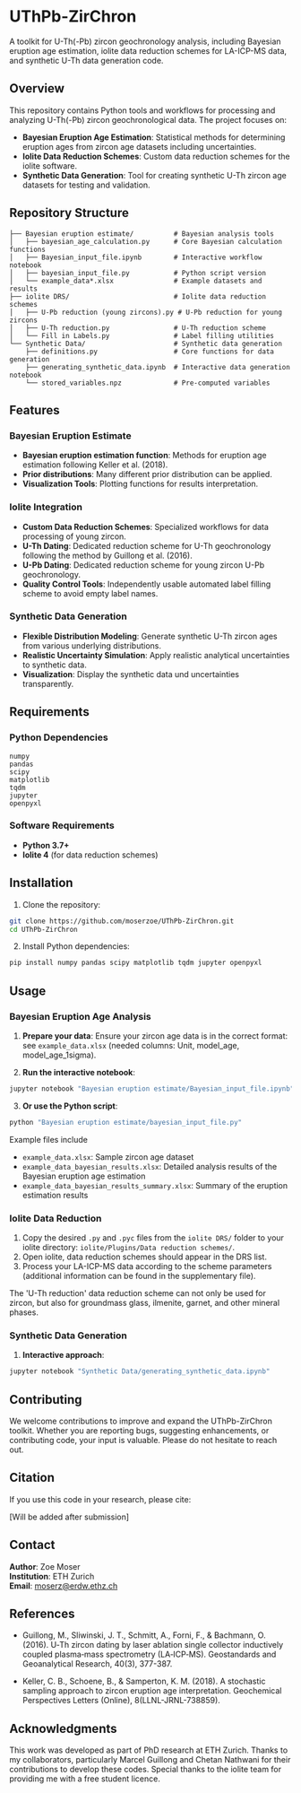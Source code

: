 # UThPb-ZirChron

A toolkit for U-Th(-Pb) zircon geochronology analysis, including Bayesian eruption age estimation, iolite data reduction schemes for LA-ICP-MS data, and synthetic U-Th data generation code.

## Overview

This repository contains Python tools and workflows for processing and analyzing U-Th(-Pb) zircon geochronological data. The project focuses on:

- **Bayesian Eruption Age Estimation**: Statistical methods for determining eruption ages from zircon age datasets including uncertainties.
- **Iolite Data Reduction Schemes**: Custom data reduction schemes for the iolite software.
- **Synthetic Data Generation**: Tool for creating synthetic U-Th zircon age datasets for testing and validation.

## Repository Structure

```
├── Bayesian eruption estimate/          # Bayesian analysis tools
│   ├── bayesian_age_calculation.py      # Core Bayesian calculation functions
│   ├── Bayesian_input_file.ipynb        # Interactive workflow notebook
│   ├── bayesian_input_file.py           # Python script version
│   └── example_data*.xlsx               # Example datasets and results
├── iolite DRS/                          # Iolite data reduction schemes
│   ├── U-Pb reduction (young zircons).py # U-Pb reduction for young zircons
│   ├── U-Th reduction.py                # U-Th reduction scheme
│   └── Fill in Labels.py                # Label filling utilities
└── Synthetic Data/                      # Synthetic data generation
    ├── definitions.py                   # Core functions for data generation
    ├── generating_synthetic_data.ipynb  # Interactive data generation notebook
    └── stored_variables.npz             # Pre-computed variables
```

## Features

### Bayesian Eruption Estimate
- **Bayesian eruption estimation function**: Methods for eruption age estimation following Keller et al. (2018).
- **Prior distributions**: Many different prior distribution can be applied.
- **Visualization Tools**: Plotting functions for results interpretation.

### Iolite Integration
- **Custom Data Reduction Schemes**: Specialized workflows for data processing of young zircon.
- **U-Th Dating**: Dedicated reduction scheme for U-Th geochronology following the method by Guillong et al. (2016).
- **U-Pb Dating**: Dedicated reduction scheme for young zircon U-Pb geochronology.
- **Quality Control Tools**: Independently usable automated label filling scheme to avoid empty label names.

### Synthetic Data Generation
- **Flexible Distribution Modeling**: Generate synthetic U-Th zircon ages from various underlying distributions.
- **Realistic Uncertainty Simulation**: Apply realistic analytical uncertainties to synthetic data.
- **Visualization**: Display the synthetic data und uncertainties transparently.

## Requirements

### Python Dependencies
```
numpy
pandas
scipy
matplotlib
tqdm
jupyter
openpyxl 
```

### Software Requirements
- **Python 3.7+**
- **Iolite 4** (for data reduction schemes)

## Installation

1. Clone the repository:
```bash
git clone https://github.com/moserzoe/UThPb-ZirChron.git
cd UThPb-ZirChron
```

2. Install Python dependencies:
```bash
pip install numpy pandas scipy matplotlib tqdm jupyter openpyxl
```

## Usage

### Bayesian Eruption Age Analysis

1. **Prepare your data**: Ensure your zircon age data is in the correct format: see `example_data.xlsx` (needed columns: Unit, model_age, model_age_1sigma).

2. **Run the interactive notebook**: 
```bash
jupyter notebook "Bayesian eruption estimate/Bayesian_input_file.ipynb"
```

3. **Or use the Python script**:
```bash
python "Bayesian eruption estimate/bayesian_input_file.py"
```

Example files include
- `example_data.xlsx`: Sample zircon age dataset
- `example_data_bayesian_results.xlsx`: Detailed analysis results of the Bayesian eruption age estimation
- `example_data_bayesian_results_summary.xlsx`: Summary of the eruption estimation results

### Iolite Data Reduction

1. Copy the desired `.py` and `.pyc` files from the `iolite DRS/` folder to your iolite directory: `iolite/Plugins/Data reduction schemes/`.
2. Open iolite, data reduction schemes should appear in the DRS list.
3. Process your LA-ICP-MS data according to the scheme parameters (additional information can be found in the supplementary file).

The 'U-Th reduction' data reduction scheme can not only be used for zircon, but also for groundmass glass, ilmenite, garnet, and other mineral phases.

### Synthetic Data Generation

1. **Interactive approach**:
```bash
jupyter notebook "Synthetic Data/generating_synthetic_data.ipynb"
```

## Contributing

We welcome contributions to improve and expand the UThPb-ZirChron toolkit. Whether you are reporting bugs, suggesting enhancements, or contributing code, your input is valuable. Please do not hesitate to reach out.

## Citation

If you use this code in your research, please cite:

[Will be added after submission]

## Contact

**Author**: Zoe Moser  
**Institution**: ETH Zurich  
**Email**: moserz@erdw.ethz.ch

## References

- Guillong, M., Sliwinski, J. T., Schmitt, A., Forni, F., & Bachmann, O. (2016). U‐Th zircon dating by laser ablation single collector inductively coupled plasma‐mass spectrometry (LA‐ICP‐MS). Geostandards and Geoanalytical Research, 40(3), 377-387.

- Keller, C. B., Schoene, B., & Samperton, K. M. (2018). A stochastic sampling approach to zircon eruption age interpretation. Geochemical Perspectives Letters (Online), 8(LLNL-JRNL-738859).

## Acknowledgments

This work was developed as part of PhD research at ETH Zurich. Thanks to my collaborators, particularly Marcel Guillong and Chetan Nathwani for their contributions to develop these codes. Special thanks to the iolite team for providing me with a free student licence.